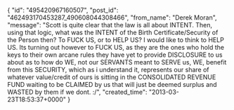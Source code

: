  {
   "id": "495420967160507",
   "post_id": "462493170453287_490608044308466",
   "from_name": "Derek Moran",
   "message": "Scott is quite clear that the law is all about INTENT. Then, using that logic, what was the INTENT of the Birth Certificate/Security of the Person then? To FUCK US, or to HELP US? I would like to think to HELP US. Its turning out however to FUCK US, as they are the ones who hold the keys to their own arcane rules they have yet to provide DISCLOSURE to us about as to how do WE, not our SERVANTS meant to SERVE us, WE, benefit from this SECURITY, which as i understand it, represents our share of whatever value/credit of ours is sitting in the CONSOLIDATED REVENUE FUND waiting to be CLAIMED by us that will just be deemed surplus and WASTED by them if we dont. :/",
   "created_time": "2013-03-23T18:53:37+0000"
 }
